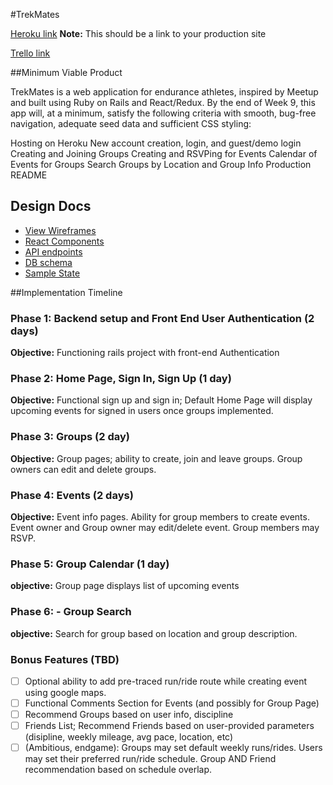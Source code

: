 #TrekMates

[Heroku link][heroku] **Note:** This should be a link to your production site

[Trello link][trello]

[heroku]: http://trekmates.herokuapp.com/
[trello]: https://trello.com/fullstackzachhaddad

##Minimum Viable Product

TrekMates is a web application for endurance athletes, inspired by Meetup and built using Ruby on Rails and React/Redux. By the end of Week 9, this app will, at a minimum, satisfy the following criteria with smooth, bug-free navigation, adequate seed data and sufficient CSS styling:

 Hosting on Heroku
 New account creation, login, and guest/demo login
 Creating and Joining Groups
 Creating and RSVPing for Events
 Calendar of Events for Groups
 Search Groups by Location and Group Info
 Production README

## Design Docs
 * [View Wireframes][wireframes]
 * [React Components][components]
 * [API endpoints][api-endpoints]
 * [DB schema][schema]
 * [Sample State][sample-state]

 [wireframes]: wireframes
 [components]: docs/component-hierarchy.md
 [sample-state]: docs/sample-state.md
 [api-endpoints]: docs/api-endpoints.md
 [schema]: docs/schema.md

##Implementation Timeline

### Phase 1: Backend setup and Front End User Authentication (2 days)

**Objective:** Functioning rails project with front-end Authentication

### Phase 2: Home Page, Sign In, Sign Up (1 day)

**Objective:** Functional sign up and sign in;  Default Home Page will display upcoming events for signed in users once groups implemented.

### Phase 3: Groups (2 day)

**Objective:** Group pages; ability to create, join and leave groups.  Group owners can edit and delete groups.

### Phase 4: Events (2 days)

**Objective:** Event info pages.  Ability for group members to create events.  Event owner and Group owner may edit/delete event.  Group members may RSVP.

### Phase 5: Group Calendar (1 day)

**objective:** Group page displays list of upcoming events

### Phase 6: - Group Search

**objective:** Search for group based on location and group description.

### Bonus Features (TBD)
- [ ] Optional ability to add pre-traced run/ride route while creating event using google maps.
- [ ] Functional Comments Section for Events (and possibly for Group Page)
- [ ] Recommend Groups based on user info, discipline
- [ ] Friends List; Recommend Friends based on user-provided parameters (disipline, weekly mileage, avg pace, location, etc)
- [ ] (Ambitious, endgame):  Groups may set default weekly runs/rides.  Users may set their preferred run/ride schedule.  Group AND Friend recommendation based on schedule overlap.
